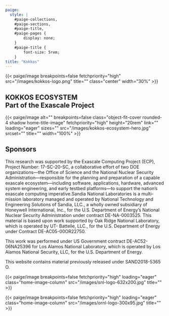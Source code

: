 ```yaml
---
paige:
  style: |
    #paige-collections,
    #paige-sections,
    #paige-title,
    #paige-pages {
        display: none;
    }
    #paige-title {
        font-size: 5rem;
    }
title: "Kokkos"
---
```


{{< paige/image
    breakpoints=false
    fetchpriority="high"
    src="/images/kokkos-logo.png"
    title=""
    class="center"
    width="30%" >}}

<div class="home-title-div">

<h2 class="home-title-text">KOKKOS ECOSYSTEM <br /> Part of the Exascale Project</h2>

{{< paige/image
    alt=""
    breakpoints=false
    class="object-fit-cover rounded-4 shadow home-title-image"
    fetchpriority="high"
    height="20rem"
    link=""
    loading="eager"
    sizes=""
    src="/images/kokkos-ecosystem-hero.jpg"
    srcset=""
    title=""
    width="100%" >}}

</div>

## Sponsors

This research was supported by the Exascale Computing Project (ECP), Project Number: 17-SC-20-SC, a collaborative effort of two DOE organizations—the Office of Science and the National Nuclear Security Administration—responsible for the planning and preparation of a capable exascale ecosystem—including software, applications, hardware, advanced system engineering, and early testbed platforms—to support the nation’s exascale computing imperative.Sandia National Laboratories is a multi-mission laboratory managed and operated by National Technology and Engineering Solutions of Sandia, LLC., a wholly owned subsidiary of Honeywell International, Inc., for the U.S. Department of Energy’s National Nuclear Security Administration under contract DE-NA-0003525.
This material is based upon work supported by Oak Ridge National Laboratory, which is operated by UT- Battelle, LLC., for the U.S. Department of Energy under Contract DE-AC05-00OR22750.

This work was performed under US Government contract DE-AC52-06NA25396 for Los Alamos National Laboratory, which is operated by Los Alamos National Security, LLC, for the U.S. Department of Energy.

This website contains material previously released under SAND2018-5365 O.

{{< paige/image
    breakpoints=false
    fetchpriority="high"
    loading="eager"
    class="home-image-column"
    src="/images/snl-logo-632x200.jpg"
    title="" >}}

{{< paige/image
    breakpoints=false
    fetchpriority="high"
    loading="eager"
    class="home-image-column"
    src="/images/ornl-logo-300x95.jpg"
    title="" >}}
